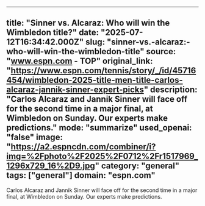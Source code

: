 ---
   title: "Sinner vs. Alcaraz: Who will win the Wimbledon title?"
   date: "2025-07-12T16:34:42.000Z"
   slug: "sinner-vs.-alcaraz:-who-will-win-the-wimbledon-title"
   source: "www.espn.com - TOP"
   original_link: "https://www.espn.com/tennis/story/_/id/45716454/wimbledon-2025-title-men-title-carlos-alcaraz-jannik-sinner-expert-picks"
   description: "Carlos Alcaraz and Jannik Sinner will face off for the second time in a major final, at Wimbledon on Sunday. Our experts make predictions."
   mode: "summarize"
   used_openai: "false"
   image: "https://a2.espncdn.com/combiner/i?img=%2Fphoto%2F2025%2F0712%2Fr1517969_1296x729_16%2D9.jpg"
   category: "general"
   tags: ["general"]
   domain: "espn.com"
  ---
  Carlos Alcaraz and Jannik Sinner will face off for the second time in a major final, at Wimbledon on Sunday. Our experts make predictions.